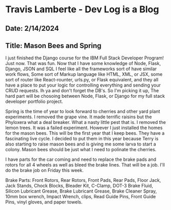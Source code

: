 # Travis Lamberte - Dev Log is a Blog

## Date: 2/14/2024

## Title: Mason Bees and Spring

I just finished the Django course for the IBM Full Stack Developer Program! Just now. That was fun. Now that I have some knowledge of Node, Flask, Django, JSON and SQL I feel like all the frameworks sort of have similar work flows, Some sort of Markup language like HTML, XML, or JSX, some sort of router like React-rounter, urls.py, or Flask equivalent, and they all have a place to put your logic for controlling everything and sending your CRUD requests. Ih ya and don't forget the DB's. So I'm picking it up, The hard part will be chosoing between Node, Flask, or Django for my full stack developer portfolio project.

Spring is the time of year to look forward to cherries and other yard plant experiments. I removed the grape vine. It made terrific raisins but the Phyloxera what a deal breaker. What a nasty little pest that is. I removed the lemon trees. It was a failed experiment. However I just installed the homes for the mason bees. This will be the first year that I keep bees. They have a fascinating live cycle. I decided to put them in this year because Terry is also starting to raise mason bees and is giving me some larva to start a colony. Mason bees should be just what I need to polinate the cherries.

I have parts for the car coming and need to replace the brake pads and rotors for all 4 wheels as well as bleed the brake lines. That will be a job. I'll do the brake job on Friday this week.

Brake Parts: Front Rotors, Rear Rotors, Front Pads, Rear Pads, Floor Jack, Jack Stands, Chock Blocks, Bleader Kit, C-Clamp, DOT-3 Brake Fluid, Silicon Lubricant Grease, Brake Lubricant Grease, Brake Cleaner Spray, 10mm box wrench, Impact Wrench, clips, Read Guide Pins, Front Guide Pins, vinyl gloves, and paper towels.
